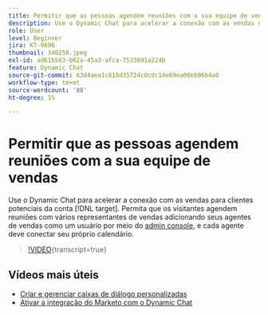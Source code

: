 ```yaml
---
title: Permitir que as pessoas agendem reuniões com a sua equipe de vendas
description: Use o Dynamic Chat para acelerar a conexão com as vendas de  [!DNL target] clientes potenciais da conta.
role: User
level: Beginner
jira: KT-9696
thumbnail: 340258.jpeg
exl-id: ad61b583-b62a-45a3-afca-7533891a224b
feature: Dynamic Chat
source-git-commit: 63d4aea1c818d35724c0cdc14e69ea00eb06b4a0
workflow-type: tm+mt
source-wordcount: '88'
ht-degree: 1%

---
```


# Permitir que as pessoas agendem reuniões com a sua equipe de vendas

Use o Dynamic Chat para acelerar a conexão com as vendas para clientes potenciais da conta [!DNL target]. Permita que os visitantes agendem reuniões com vários representantes de vendas adicionando seus agentes de vendas como um usuário por meio do [admin console](https://adminconsole.adobe.com/), e cada agente deve conectar seu próprio calendário.

>[!VIDEO](https://video.tv.adobe.com/v/345017/?quality=12&learn=on&captions=por_br){transcript=true}

## Vídeos mais úteis

* [Criar e gerenciar caixas de diálogo personalizadas](dialogue-management.md)
* [Ativar a integração do Marketo com o Dynamic Chat](marketo-integration.md)
